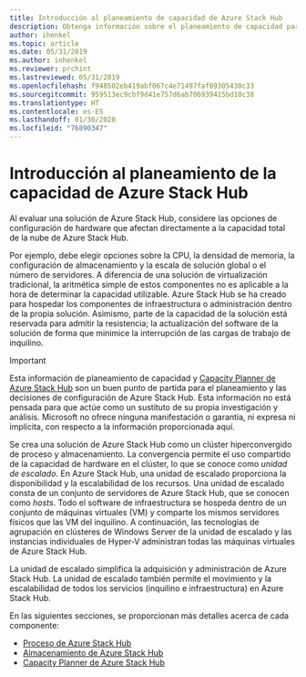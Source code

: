 ```yaml
---
title: Introducción al planeamiento de capacidad de Azure Stack Hub
description: Obtenga información sobre el planeamiento de capacidad para las implementaciones de Azure Stack Hub.
author: ihenkel
ms.topic: article
ms.date: 05/31/2019
ms.author: inhenkel
ms.reviewer: prchint
ms.lastreviewed: 05/31/2019
ms.openlocfilehash: f948502eb419abf067c4e71497faf09305430c33
ms.sourcegitcommit: 959513ec9cbf9d41e757d6ab706939415bd10c38
ms.translationtype: HT
ms.contentlocale: es-ES
ms.lasthandoff: 01/30/2020
ms.locfileid: "76890347"
---
```

# <a name="overview-of-azure-stack-hub-capacity-planning"></a>Introducción al planeamiento de la capacidad de Azure Stack Hub

Al evaluar una solución de Azure Stack Hub, considere las opciones de configuración de hardware que afectan directamente a la capacidad total de la nube de Azure Stack Hub. 

Por ejemplo, debe elegir opciones sobre la CPU, la densidad de memoria, la configuración de almacenamiento y la escala de solución global o el número de servidores. A diferencia de una solución de virtualización tradicional, la aritmética simple de estos componentes no es aplicable a la hora de determinar la capacidad utilizable. Azure Stack Hub se ha creado para hospedar los componentes de infraestructura o administración dentro de la propia solución. Asimismo, parte de la capacidad de la solución está reservada para admitir la resistencia; la actualización del software de la solución de forma que minimice la interrupción de las cargas de trabajo de inquilino. 

> [!IMPORTANT]
> Esta información de planeamiento de capacidad y [Capacity Planner de Azure Stack Hub](https://aka.ms/azstackcapacityplanner) son un buen punto de partida para el planeamiento y las decisiones de configuración de Azure Stack Hub. Esta información no está pensada para que actúe como un sustituto de su propia investigación y análisis. Microsoft no ofrece ninguna manifestación o garantía, ni expresa ni implícita, con respecto a la información proporcionada aquí.
 
Se crea una solución de Azure Stack Hub como un clúster hiperconvergido de proceso y almacenamiento. La convergencia permite el uso compartido de la capacidad de hardware en el clúster, lo que se conoce como *unidad de escalado*. En Azure Stack Hub, una unidad de escalado proporciona la disponibilidad y la escalabilidad de los recursos. Una unidad de escalado consta de un conjunto de servidores de Azure Stack Hub, que se conocen como *hosts*. Todo el software de infraestructura se hospeda dentro de un conjunto de máquinas virtuales (VM) y comparte los mismos servidores físicos que las VM del inquilino. A continuación, las tecnologías de agrupación en clústeres de Windows Server de la unidad de escalado y las instancias individuales de Hyper-V administran todas las máquinas virtuales de Azure Stack Hub. 

La unidad de escalado simplifica la adquisición y administración de Azure Stack Hub. La unidad de escalado también permite el movimiento y la escalabilidad de todos los servicios (inquilino e infraestructura) en Azure Stack Hub. 

En las siguientes secciones, se proporcionan más detalles acerca de cada componente:

- [Proceso de Azure Stack Hub](azure-stack-capacity-planning-compute.md)
- [Almacenamiento de Azure Stack Hub](azure-stack-capacity-planning-storage.md)
- [Capacity Planner de Azure Stack Hub](azure-stack-capacity-planner.md)
